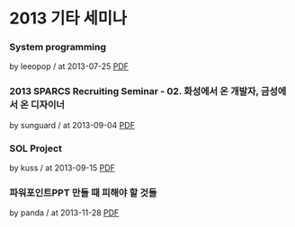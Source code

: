 # 2013 기타 세미나

### System programming

by leeopop / at 2013-07-25
[PDF](https://s3.ap-northeast-2.amazonaws.com/sparcs.home/seminars/leeopop-20131020-1.pdf)

### 2013 SPARCS Recruiting Seminar - 02. 화성에서 온 개발자, 금성에서 온 디자이너

by sunguard / at 2013-09-04
[PDF](https://s3.ap-northeast-2.amazonaws.com/sparcs.home/seminars/sunguard-20130904-1.pdf)

### SOL Project

by kuss / at 2013-09-15
[PDF](https://s3.ap-northeast-2.amazonaws.com/sparcs.home/seminars/kuss-20130915-1.pdf)

### 파워포인트PPT 만들 때 피해야 할 것들

by panda / at 2013-11-28
[PDF](https://s3.ap-northeast-2.amazonaws.com/sparcs.home/seminars/panda-20131128.pdf)
